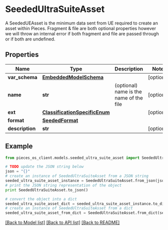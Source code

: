 # SeededUltraSuiteAsset

A SeededUEAsset is the minimum data sent from UE required to create an asset within Pieces.  Fragment & file are both optional properties however we will throw an internal error if both fragment and file are passed through or if both are undefined.

## Properties
Name | Type | Description | Notes
------------ | ------------- | ------------- | -------------
**var_schema** | [**EmbeddedModelSchema**](EmbeddedModelSchema.md) |  | [optional] 
**name** | **str** | (optional) name is the name of the file | [optional] 
**ext** | [**ClassificationSpecificEnum**](ClassificationSpecificEnum.md) |  | [optional] 
**format** | [**SeededFormat**](SeededFormat.md) |  | 
**description** | **str** |  | [optional] 

## Example

```python
from pieces_os_client.models.seeded_ultra_suite_asset import SeededUltraSuiteAsset

# TODO update the JSON string below
json = "{}"
# create an instance of SeededUltraSuiteAsset from a JSON string
seeded_ultra_suite_asset_instance = SeededUltraSuiteAsset.from_json(json)
# print the JSON string representation of the object
print SeededUltraSuiteAsset.to_json()

# convert the object into a dict
seeded_ultra_suite_asset_dict = seeded_ultra_suite_asset_instance.to_dict()
# create an instance of SeededUltraSuiteAsset from a dict
seeded_ultra_suite_asset_from_dict = SeededUltraSuiteAsset.from_dict(seeded_ultra_suite_asset_dict)
```
[[Back to Model list]](../README.md#documentation-for-models) [[Back to API list]](../README.md#documentation-for-api-endpoints) [[Back to README]](../README.md)


